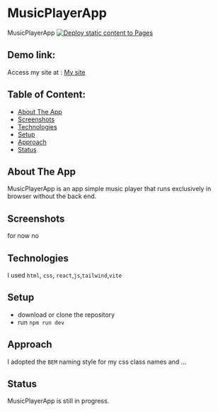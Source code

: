 # MusicPlayerApp
 MusicPlayerApp
 [![Deploy static content to Pages](https://github.com/Gogo200202/MusicPlayerApp/actions/workflows/deploy.yml/badge.svg)](https://github.com/Gogo200202/MusicPlayerApp/actions/workflows/deploy.yml)

## Demo link:
Access my site at : [My site](https://gogo200202.github.io/MusicPlayerApp/)

## Table of Content:

- [About The App](#about-the-app)
- [Screenshots](#screenshots)
- [Technologies](#technologies)
- [Setup](#setup)
- [Approach](#approach)
- [Status](#status)

## About The App
MusicPlayerApp is an app simple music player that runs exclusively in browser 
without the back end.

## Screenshots

for now no


## Technologies
I used `html`, `css`, `react`,`js`,`tailwind`,`vite`

## Setup
- download or clone the repository
- run `npm run dev`

## Approach
I adopted the `BEM` naming style for my css class names and ...

## Status
MusicPlayerApp is still in progress.

